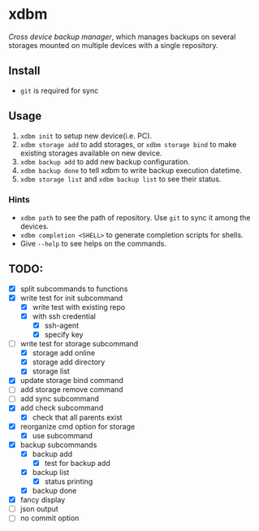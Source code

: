 # xdbm
_Cross device backup manager_,
which manages backups on several storages mounted on multiple devices with a single repository.

## Install
- `git` is required for sync

## Usage
1. `xdbm init` to setup new device(i.e. PC).
2. `xdbm storage add` to add storages, or `xdbm storage bind` to make existing storages available on new device.
3. `xdbm backup add` to add new backup configuration.
4. `xdbm backup done` to tell xdbm to write backup execution datetime.
5. `xdbm storage list` and `xdbm backup list` to see their status.

### Hints
- `xdbm path` to see the path of repository. Use `git` to sync it among the devices.
- `xdbm completion <SHELL>` to generate completion scripts for shells.
- Give `--help` to see helps on the commands.

## TODO:
- [x] split subcommands to functions
- [x] write test for init subcommand
  - [x] write test with existing repo
  - [x] with ssh credential
    - [x] ssh-agent
    - [x] specify key
- [ ] write test for storage subcommand
  - [x] storage add online
  - [x] storage add directory
  - [x] storage list
- [x] update storage bind command
- [ ] add storage remove command
- [ ] add sync subcommand
- [x] add check subcommand
  - [x] check that all parents exist
- [x] reorganize cmd option for storage
  - [x] use subcommand
- [x] backup subcommands
  - [x] backup add
    - [x] test for backup add
  - [x] backup list
    - [x] status printing
  - [x] backup done
- [x] fancy display
- [ ] json output
- [ ] no commit option

<!-- vim: set sw=2 ts=2:  -->
